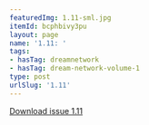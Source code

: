 ```yaml
---
featuredImg: 1.11-sml.jpg
itemId: bcphbivy3pu
layout: page
name: '1.11: '
tags:
- hasTag: dreamnetwork
- hasTag: dream-network-volume-1
type: post
urlSlug: '1.11'
---
```

<a href="../files/pdfs/Volume_1/1.11_Dream_Network_Bulletin_Vol.1_No_11.pdf" download="">Download issue 1.11</a>